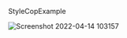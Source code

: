 StyleCopExample


![Screenshot 2022-04-14 103157](https://user-images.githubusercontent.com/3784287/163425617-a6e380d7-c8f9-406d-a7a7-704983e276ea.png)
